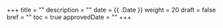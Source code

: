 +++
title = ""
description = ""
date = {{ .Date }}
weight = 20
draft = false
bref = ""
toc = true
approvedDate = ""
+++
